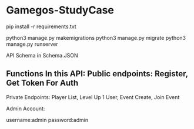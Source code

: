 # Gamegos-StudyCase

pip install -r requirements.txt

python3 manage.py makemigrations
python3 manage.py migrate
python3 manage.py runserver


API Schema in Schema.JSON

Functions In this API:
Public endpoints:
Register, Get Token For Auth 
--------------------------------------
Private Endpoints:
Player List, Level Up 1 User, Event Create, Join Event

Admin Account:

username:admin
password:admin
